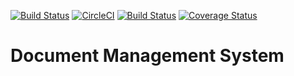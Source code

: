 [![Build Status](https://travis-ci.org/DanielAmah/eDocCabinet.svg?branch=development)](https://travis-ci.org/DanielAmah/eDocCabinet)
[![CircleCI](https://circleci.com/gh/DanielAmah/eDocCabinet.svg?style=svg)](https://circleci.com/gh/DanielAmah/eDocCabinet)
[![Build Status](https://semaphoreci.com/api/v1/dnlamah1/edoccabinet/branches/development/badge.svg)](https://semaphoreci.com/dnlamah1/edoccabinet)
[![Coverage Status](https://coveralls.io/repos/github/DanielAmah/eDocCabinet/badge.svg?branch=development)](https://coveralls.io/github/DanielAmah/eDocCabinet?branch=development)
# Document Management System
